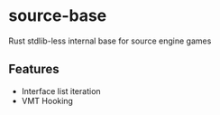 # source-base

Rust stdlib-less internal base for source engine games 

## Features

- Interface list iteration
- VMT Hooking
